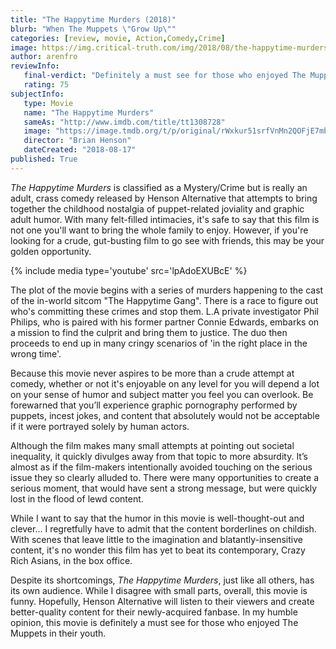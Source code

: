```yaml
---
title: "The Happytime Murders (2018)"
blurb: "When The Muppets \"Grow Up\""
categories: [review, movie, Action,Comedy,Crime]
image: https://img.critical-truth.com/img/2018/08/the-happytime-murders-cover.jpg
author: arenfro
reviewInfo:
   final-verdict: "Definitely a must see for those who enjoyed The Muppets in their youth."
   rating: 75
subjectInfo:
   type: Movie
   name: "The Happytime Murders"
   sameAs: "http://www.imdb.com/title/tt1308728"
   image: "https://image.tmdb.org/t/p/original/rWxkur51srfVnMn2QOFjE7mbq6h.jpg"
   director: "Brian Henson"
   dateCreated: "2018-08-17"
published: True
---
```



*The Happytime Murders* is classified as a Mystery/Crime but is really an adult, crass comedy released by Henson Alternative that attempts to bring together the childhood nostalgia of puppet-related joviality and graphic adult humor. With many felt-filled intimacies, it's safe to say that this film is not one you'll want to bring the whole family to enjoy. However, if you're looking for a crude, gut-busting film to go see with friends, this may be your golden opportunity.

{% include media type='youtube' src='lpAdoEXUBcE' %}

The plot of the movie begins with a series of murders happening to the cast of the in-world sitcom "The Happytime Gang". There is a race to figure out who's committing these crimes and stop them. L.A private investigator Phil Philips, who is paired with his former partner Connie Edwards, embarks on a mission to find the culprit and bring them to justice. The duo then proceeds to end up in many cringy scenarios of 'in the right place in the wrong time'.

Because this movie never aspires to be more than a crude attempt at comedy, whether or not it's enjoyable on any level for you will depend a lot on your sense of humor and subject matter you feel you can overlook. Be forewarned that you’ll experience graphic pornography performed by puppets, incest jokes, and content that absolutely would not be acceptable if it were portrayed solely by human actors.

Although the film makes many small attempts at pointing out societal inequality, it quickly divulges away from that topic to more absurdity. It’s almost as if the film-makers intentionally avoided touching on the serious issue they so clearly alluded to. There were many opportunities to create a serious moment, that would have sent a strong message, but were quickly lost in the flood of lewd content.

While I want to say that the humor in this movie is well-thought-out and clever... I regretfully have to admit that the content borderlines on childish. With scenes that leave little to the imagination and blatantly-insensitive content, it's no wonder this film has yet to beat its contemporary, Crazy Rich Asians, in the box office.

Despite its shortcomings, *The Happytime Murders*, just like all others, has its own audience. While I disagree with small parts, overall, this movie is funny. Hopefully, Henson Alternative will listen to their viewers and create better-quality content for their newly-acquired fanbase. In my humble opinion, this movie is definitely a must see for those who enjoyed The Muppets in their youth.
